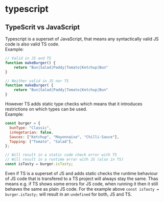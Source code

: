 # typescript

## TypeScrit vs JavaScript

Typescript is a superset of JavaScript, that means any syntactically valid JS code is also valid TS code.  
Example:

```javascript
// Valid in JS and TS
function makeBurger() {
    return "Bun|Salad|Paddy|Tomato|Ketchup|Bun"
}

// Neither valid in JS nor TS
function makeBurger( {
    return "Bun|Salad|Paddy|Tomato|Ketchup|Bun"
}
```

However TS adds static type checks which means that it introduces restrictions on which types can be used.  
Example:

```javascript
const burger = {
  bunType: "Classic",
  isVegetarian: false,
  Sauces: ["Ketchup", "Mayonnaise", "Chilli-Sauce"],
  Topping: ["Tomato", "Salad"],
};

// Will result in a static code check error with TS
// Will result in a runtime error with JS (also in TS)
const isTasty = burger.isTasty;
```

Even if TS is a superset of JS and adds static checks the runtime behaviour of JS code that is transfered to a TS project will always stay the same. Thas means e.g. if TS shows some errors for JS code, when running it then it still behaves the same as plain JS code. For the example above `const isTasty = burger.isTasty;` will result in an `undefined` for both, JS and TS.
